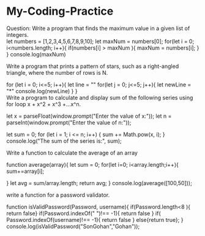 # My-Coding-Practice <br>
Question: Write a program that finds the maximum value in a given list of integers. <br>
let numbers = [1,2,3,4,5,6,7,8,9,10];
let maxNum = numbers[0];
for(let i = 0; i<numbers.length; i++){
    if(numbers[i] > maxNum ){
        maxNum = numbers[i];
        }
        }
console.log(maxNum) <br>

Write a program that prints a pattern of stars, such as a right-angled triangle, where the number of rows is N. <br>

for (let i = 0; i<=5; i++){
    let line = ""
    for(let j = 0; j<=5; j++){
    let newLine = "*"
    console.log(newLine)
    }
} <br>
Write a program to calculate and display sum of the following series using for loop x + x^2 + x^3 +...x^n. <br>

let x = parseFloat(window.prompt("Enter the value of x:"));
let n = parseInt(window.prompt("Enter the value of n:"));

let sum = 0;
for (let i = 1; i <= n; i++) {
    sum += Math.pow(x, i);
}
console.log("The sum of the series is:", sum); <br>

Write a function to calculate the average of an array <br>

function average(array){
    let sum = 0;
for(let i=0; i<array.length;i++){
    sum+=array[i];
      
}
let  avg = sum/array.length;
return avg;
}
console.log(average([100,50])); <br>

write a function for a password validator. <br>

function isValidPassword(Password, username){
if(Password.length<8 ){
    return false}
if(Password.indexOf(" ")!== -1){
return false
}
if( Password.indexOf(username)!== -1){
    return false
}
else{return true};
}
console.log(isValidPassword("SonGohan","Gohan")); <br>
